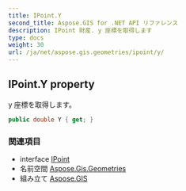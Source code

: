 ```yaml
---
title: IPoint.Y
second_title: Aspose.GIS for .NET API リファレンス
description: IPoint 財産. y 座標を取得します
type: docs
weight: 30
url: /ja/net/aspose.gis.geometries/ipoint/y/
---
```

## IPoint.Y property

y 座標を取得します。

```csharp
public double Y { get; }
```

### 関連項目

* interface [IPoint](../)
* 名前空間 [Aspose.Gis.Geometries](../../ipoint/)
* 組み立て [Aspose.GIS](../../../)


